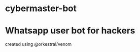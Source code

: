 # cybermaster-bot
<h1>Whatsapp user bot for hackers</h1>
created using <a heref ="https://github.com/orkestral/venom">@orkestral/venom</a>
